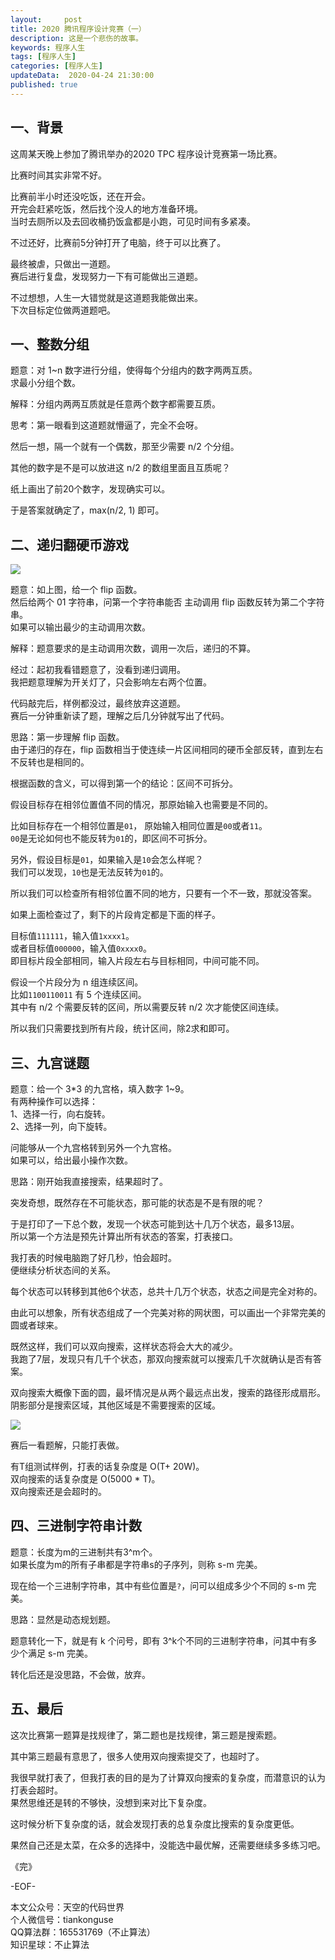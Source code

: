 ```yaml
---   
layout:     post  
title: 2020 腾讯程序设计竞赛（一）
description: 这是一个悲伤的故事。  
keywords: 程序人生  
tags: [程序人生]    
categories: [程序人生]  
updateData:  2020-04-24 21:30:00  
published: true  
---  
```



## 一、背景  


这周某天晚上参加了腾讯举办的2020 TPC 程序设计竞赛第一场比赛。  


比赛时间其实非常不好。  


比赛前半小时还没吃饭，还在开会。  
开完会赶紧吃饭，然后找个没人的地方准备环境。  
当时去厕所以及去回收桶扔饭盒都是小跑，可见时间有多紧凑。  


不过还好，比赛前5分钟打开了电脑，终于可以比赛了。  


最终被虐，只做出一道题。  
赛后进行复盘，发现努力一下有可能做出三道题。  


不过想想，人生一大错觉就是这道题我能做出来。  
下次目标定位做两道题吧。  


## 一、整数分组  


题意：对 1~n 数字进行分组，使得每个分组内的数字两两互质。  
求最小分组个数。  


解释：分组内两两互质就是任意两个数字都需要互质。  


思考：第一眼看到这道题就懵逼了，完全不会呀。  


然后一想，隔一个就有一个偶数，那至少需要 n/2 个分组。  


其他的数字是不是可以放进这 n/2 的数组里面且互质呢？  


纸上画出了前20个数字，发现确实可以。  


于是答案就确定了，max(n/2, 1) 即可。  


## 二、递归翻硬币游戏  


![](https://res2020.tiankonguse.com/images/2020/04/24/001.png)  


题意：如上图，给一个 flip 函数。  
然后给两个 01 字符串，问第一个字符串能否 主动调用 flip 函数反转为第二个字符串。  
如果可以输出最少的主动调用次数。  


解释：题意要求的是主动调用次数，调用一次后，递归的不算。  


经过：起初我看错题意了，没看到递归调用。  
我把题意理解为开关灯了，只会影响左右两个位置。  


代码敲完后，样例都没过，最终放弃这道题。  
赛后一分钟重新读了题，理解之后几分钟就写出了代码。  


思路：第一步理解 flip 函数。  
由于递归的存在，flip 函数相当于使连续一片区间相同的硬币全部反转，直到左右不反转也是相同的。  


根据函数的含义，可以得到第一个的结论：区间不可拆分。 


假设目标存在相邻位置值不同的情况，那原始输入也需要是不同的。  


比如目标存在一个相邻位置是`01`， 原始输入相同位置是`00`或者`11`。  
`00`是无论如何也不能反转为`01`的，即区间不可拆分。  


另外，假设目标是`01`，如果输入是`10`会怎么样呢？  
我们可以发现，`10`也是无法反转为`01`的。  


所以我们可以检查所有相邻位置不同的地方，只要有一个不一致，那就没答案。  


如果上面检查过了，剩下的片段肯定都是下面的样子。  


目标值`111111`，输入值`1xxxx1`。  
或者目标值`000000`，输入值`0xxxx0`。  
即目标片段全部相同，输入片段左右与目标相同，中间可能不同。  


假设一个片段分为 n 组连续区间。  
比如`1100110011` 有 5 个连续区间。  
其中有 n/2 个需要反转的区间，所以需要反转 n/2 次才能使区间连续。  


所以我们只需要找到所有片段，统计区间，除2求和即可。  


## 三、九宫谜题  


题意：给一个 3*3 的九宫格，填入数字 1~9。  
有两种操作可以选择：   
1、选择一行，向右旋转。  
2、选择一列，向下旋转。  


问能够从一个九宫格转到另外一个九宫格。  
如果可以，给出最小操作次数。  


思路：刚开始我直接搜索，结果超时了。  


突发奇想，既然存在不可能状态，那可能的状态是不是有限的呢？  


于是打印了一下总个数，发现一个状态可能到达十几万个状态，最多13层。  
所以第一个方法是预先计算出所有状态的答案，打表接口。  


我打表的时候电脑跑了好几秒，怕会超时。  
便继续分析状态间的关系。  


每个状态可以转移到其他6个状态，总共十几万个状态，状态之间是完全对称的。  


由此可以想象，所有状态组成了一个完美对称的网状图，可以画出一个非常完美的圆或者球来。  



既然这样，我们可以双向搜索，这样状态将会大大的减少。  
我跑了7层，发现只有几千个状态，那双向搜索就可以搜索几千次就确认是否有答案。  


双向搜索大概像下面的圆，最坏情况是从两个最远点出发，搜索的路径形成扇形。  
阴影部分是搜索区域，其他区域是不需要搜索的区域。  


![](https://res2020.tiankonguse.com/images/2020/04/24/002.png)  


赛后一看题解，只能打表做。  


有T组测试样例，打表的话复杂度是 O(T+ 20W)。  
双向搜索的话复杂度是 O(5000 * T)。  
双向搜索还是会超时的。  


## 四、三进制字符串计数  


题意：长度为m的三进制共有3^m个。  
如果长度为m的所有子串都是字符串s的子序列，则称 s-m 完美。  


现在给一个三进制字符串，其中有些位置是`?`，问可以组成多少个不同的 s-m 完美。  


思路：显然是动态规划题。  


题意转化一下，就是有 k 个问号，即有 3^k个不同的三进制字符串，问其中有多少个满足 s-m 完美。  


转化后还是没思路，不会做，放弃。  


## 五、最后  


这次比赛第一题算是找规律了，第二题也是找规律，第三题是搜索题。  


其中第三题最有意思了，很多人使用双向搜索提交了，也超时了。  


我很早就打表了，但我打表的目的是为了计算双向搜索的复杂度，而潜意识的认为打表会超时。  
果然思维还是转的不够快，没想到来对比下复杂度。  


这时候分析下复杂度的话，就会发现打表的总复杂度比搜索的复杂度更低。  


果然自己还是太菜，在众多的选择中，没能选中最优解，还需要继续多多练习吧。  


《完》


-EOF-  



本文公众号：天空的代码世界  
个人微信号：tiankonguse  
QQ算法群：165531769（不止算法）  
知识星球：不止算法  

